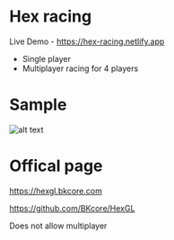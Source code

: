 # Hex racing

Live Demo - https://hex-racing.netlify.app

- Single player
- Multiplayer racing for 4 players

# Sample

![alt text](https://github.com/Amankumar321/hex-racing/blob/hex.jpg?raw=true)

# Offical page

https://hexgl.bkcore.com

https://github.com/BKcore/HexGL

Does not allow multiplayer
